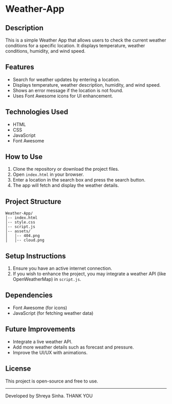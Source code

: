 # Weather-App

## Description
This is a simple Weather App that allows users to check the current weather conditions for a specific location. It displays temperature, weather conditions, humidity, and wind speed.

## Features
- Search for weather updates by entering a location.
- Displays temperature, weather description, humidity, and wind speed.
- Shows an error message if the location is not found.
- Uses Font Awesome icons for UI enhancement.

## Technologies Used
- HTML
- CSS
- JavaScript
- Font Awesome

## How to Use
1. Clone the repository or download the project files.
2. Open `index.html` in your browser.
3. Enter a location in the search box and press the search button.
4. The app will fetch and display the weather details.

## Project Structure
```
Weather-App/
│-- index.html
│-- style.css
│-- script.js
│-- assets/
│   │-- 404.png
│   │-- cloud.png
```

## Setup Instructions
1. Ensure you have an active internet connection.
2. If you wish to enhance the project, you may integrate a weather API (like OpenWeatherMap) in `script.js`.

## Dependencies
- Font Awesome (for icons)
- JavaScript (for fetching weather data)

## Future Improvements
- Integrate a live weather API.
- Add more weather details such as forecast and pressure.
- Improve the UI/UX with animations.

## License
This project is open-source and free to use.

---
Developed by Shreya Sinha.
THANK YOU 
